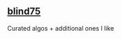 ## [blind75](https://leetcode.com/discuss/general-discussion/460599/blind-75-leetcode-questions)
Curated algos + additional ones I like

